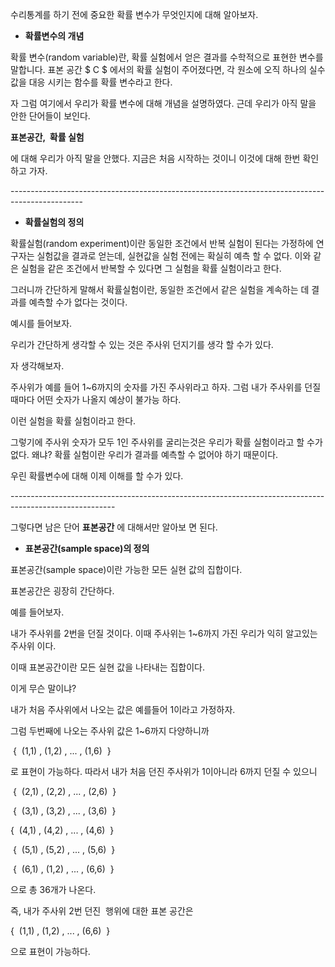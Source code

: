 수리통계를 하기 전에 중요한 확률 변수가 무엇인지에 대해 알아보자.

-   **확률변수의 개념**

확률 변수(random variable)란, 확률 실험에서 얻은 결과를 수학적으로 표현한 변수를 말합니다. 표본 공간 <script type="text/x-mathjax-config">MathJax.Hub.Config({ tex2jax: {inlineMath: [['$','$'], ['\\(','\\)']]} }); </script> <script src="https://cdnjs.cloudflare.com/ajax/libs/mathjax/2.7.5/latest.js?config=TeX-MML-AM_CHTML"></script>$ C $ 에서의 확률 실험이 주어졌다면, 각 원소에 오직 하나의 실수 값을 대응 시키는 함수를 확률 변수라고 한다.

<script type="text/x-mathjax-config">MathJax.Hub.Config({ tex2jax: {inlineMath: [['$','$'], ['\\(','\\)']]} });</script>

자 그럼 여기에서 우리가 확률 변수에 대해 개념을 설명하였다. 근데 우리가 아직 말을 안한 단어들이 보인다.

**표본공간,  확률 실험**

에 대해 우리가 아직 말을 안했다. 지금은 처음 시작하는 것이니 이것에 대해 한번 확인하고 가자.

\------------------------------------------------------------------------------------------------

-   **확률실험의 정의**

확률실험(random experiment)이란 동일한 조건에서 반복 실험이 된다는 가정하에 연구자는 실험값을 결과로 얻는데, 실현값을 실험 전에는 확실히 예측 할 수 없다. 이와 같은 실험을 같은 조건에서 반복할 수 있다면 그 실험을 확률 실험이라고 한다.

그러니까 간단하게 말해서 확률실험이란, 동일한 조건에서 같은 실험을 계속하는 데 결과를 예측할 수가 없다는 것이다.   
  
예시를 들어보자. 

우리가 간단하게 생각할 수 있는 것은 주사위 던지기를 생각 할 수가 있다. 

자 생각해보자. 

주사위가 예를 들어 1~6까지의 숫자를 가진 주사위라고 하자. 그럼 내가 주사위를 던질 때마다 어떤 숫자가 나올지 예상이 불가능 하다.   
  
이런 실험을 확률 실험이라고 한다.

그렇기에 주사위 숫자가 모두 1인 주사위를 굴리는것은 우리가 확률 실험이라고 할 수가 없다. 왜냐? 확률 실험이란 우리가 결과를 예측할 수 없어야 하기 때문이다.

우린 확률변수에 대해 이제 이해를 할 수가 있다.

\--------------------------------------------------------------------------------------------------------

그렇다면 남은 단어 **표본공간** 에 대해서만 알아보 면 된다.

-   **표본공간(sample space)의 정의**

표본공간(sample space)이란 가능한 모든 실현 값의 집합이다.

표본공간은 굉장히 간단하다.

예를 들어보자. 

내가 주사위를 2번을 던질 것이다. 이때 주사위는 1~6까지 가진 우리가 익히 알고있는 주사위 이다.

이때 표본공간이란 모든 실현 값을 나타내는 집합이다.

이게 무슨 말이냐?

내가 처음 주사위에서 나오는 값은 예를들어 1이라고 가정하자.

그럼 두번째에 나오는 주사위 값은 1~6까지 다양하니까

 {  (1,1) , (1,2) , ... , (1,6)  } 

로 표현이 가능하다. 따라서 내가 처음 던진 주사위가 1이아니라 6까지 던질 수 있으니

 {  (2,1) , (2,2) , ... , (2,6)  } 

 {  (3,1) , (3,2) , ... , (3,6)  } 

{  (4,1) , (4,2) , ... , (4,6)  } 

 {  (5,1) , (5,2) , ... , (5,6)  } 

 {  (6,1) , (1,2) , ... , (6,6)  } 

으로 총 36개가 나온다. 

즉, 내가 주사위 2번 던진  행위에 대한 표본 공간은  
  

{  (1,1) , (1,2) , ... , (6,6)  }   
  
으로 표현이 가능하다.